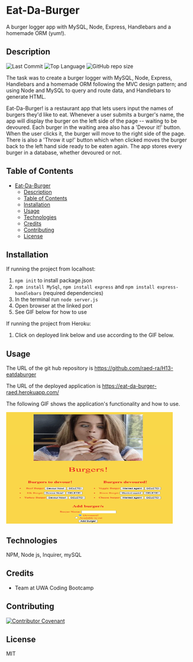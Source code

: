 # Eat-Da-Burger
A burger logger app with MySQL, Node, Express, Handlebars and a homemade ORM (yum!). 

## Description 
![Last Commit](https://img.shields.io/github/last-commit/cazb67/burger) ![Top Language](https://img.shields.io/github/languages/top/cazb67/burger) ![GitHub repo size](https://img.shields.io/github/repo-size/cazb67/burger)

The task was to create a burger logger with MySQL, Node, Express, Handlebars and a homemade ORM following the MVC design pattern; and using Node and MySQL to query and route data, and Handlebars to generate HTML.

Eat-Da-Burger! is a restaurant app that lets users input the names of burgers they'd like to eat. Whenever a user submits a burger's name, the app will display the burger on the left side of the page -- waiting to be devoured. Each burger in the waiting area also has a 'Devour it!' button. When the user clicks it, the burger will move to the right side of the page. There is also a 'Throw it up!' button which when clicked moves the burger back to the left hand side ready to be eaten again. The app stores every burger in a database, whether devoured or not.

## Table of Contents
- [Eat-Da-Burger](#eat-da-burger)
  - [Description](#description)
  - [Table of Contents](#table-of-contents)
  - [Installation](#installation)
  - [Usage](#usage)
  - [Technologies](#technologies)
  - [Credits](#credits)
  - [Contributing](#contributing)
  - [License](#license)

## Installation
If running the project from localhost:
1. `npm init` to install package.json
2. `npm install MySql`, `npm install express` and `npm install express-handlebars` (required dependencies)
3. In the terminal run `node server.js`
4. Open browser at the linked port
5. See GIF below for how to use

If running the project from Heroku:
1. Click on deployed link below and use according to the GIF below.

## Usage
The URL of the git hub repository is https://github.com/raed-ra/H13-eatdaburger

The URL of the deployed application is https://eat-da-burger-raed.herokuapp.com/

The following GIF shows the application's functionality and how to use. 

<img src="public/assets/img/burgerapp.png" width="450" height="300" title="Eat-Da-Burger! App">

## Technologies
NPM, Node js, Inquirer, mySQL

## Credits
- Team at UWA Coding Bootcamp

## Contributing
[![Contributor Covenant](https://img.shields.io/badge/Contributor%20Covenant-v2.0%20adopted-ff69b4.svg)](code_of_conduct.md)

## License
MIT

